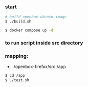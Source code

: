 ### start

```bash
# build openbox-ubuntu image
$ ./build.sh

$ docker compose up -d
```

### to run script inside src directory

### mapping:
  - ./openbox-firefox/src:/app

```bash
$ cd /app
$ ./test.sh
```
